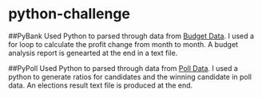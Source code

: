 # python-challenge

##PyBank
Used Python to parsed through data from [Budget Data](PyBank/Resources/budget_data.csv). I used a for loop to calculate the profit change from month to month. A budget analysis report is genearted at the end in a text file.


##PyPoll
Used Python to parsed through data from [Poll Data](PyBank/Resources/election_data.csv). I used a python to generate ratios for candidates and the winning candidate in poll data. An elections result text file is produced at the end.